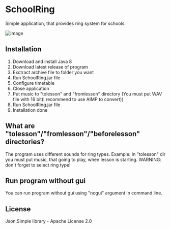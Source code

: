 # SchoolRing
Simple application, that provides ring system for schools.



![image](https://github.com/Electronprod/SchoolRing/assets/80621922/13e15e22-2eef-4d29-bce2-32a41d4d1748)

## Installation
  1. Download and install Java 8
  2. Download latest release of program
  3. Exctract archive file to folder you want
  4. Run SchoolRing.jar file
  5. Configure timetable
  6. Close application
  7. Put music to "tolesson" and "fromlesson" directory (You must put WAV file with 16 bit(I recommend to use AIMP to convert))
  8. Run SchoolRing.jar file
  9. Installation done

## What are "tolesson"/"fromlesson"/"beforelesson" directories?
The program uses different sounds for ring types.
Example: In "tolesson" dir you must put music, that going to play, when lesson is starting.
WARNING: don't forget to select ring type!

## Run program without gui
You can run program without gui using "nogui" argument in command line.

## License
Json.Simple library - Apache License 2.0

